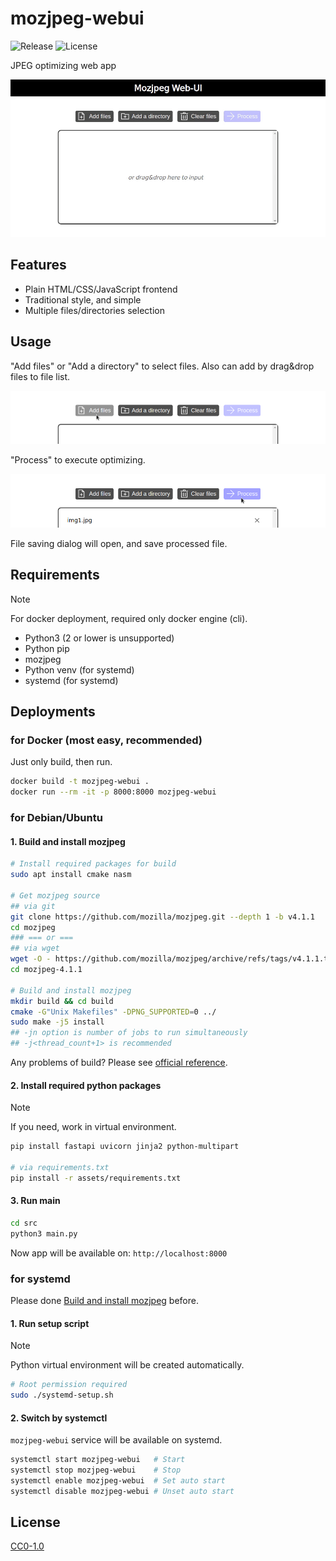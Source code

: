 # mozjpeg-webui

![Release](https://img.shields.io/github/v/release/aKuad/mozjpeg-webui?label=Latest%20release)
![License](https://img.shields.io/github/license/aKuad/mozjpeg-webui?label=License)

JPEG optimizing web app

![Demo](/imgs/demo-full.gif)

## Features

* Plain HTML/CSS/JavaScript frontend
* Traditional style, and simple
* Multiple files/directories selection

## Usage

"Add files" or "Add a directory" to select files. Also can add by drag&drop files to file list.

![Demo - Add files](imgs/demo-add-files.webp)

"Process" to execute optimizing.

![Demo - Process](imgs/demo-process.webp)

File saving dialog will open, and save processed file.

## Requirements

> [!NOTE]
>
> For docker deployment, required only docker engine (cli).

* Python3 (2 or lower is unsupported)
* Python pip
* mozjpeg
* Python venv (for systemd)
* systemd (for systemd)

## Deployments

### for Docker (most easy, recommended)

Just only build, then run.

```sh
docker build -t mozjpeg-webui .
docker run --rm -it -p 8000:8000 mozjpeg-webui
```

### for Debian/Ubuntu

#### 1. Build and install mozjpeg

```sh
# Install required packages for build
sudo apt install cmake nasm

# Get mozjpeg source
## via git
git clone https://github.com/mozilla/mozjpeg.git --depth 1 -b v4.1.1
cd mozjpeg
### === or ===
## via wget
wget -O - https://github.com/mozilla/mozjpeg/archive/refs/tags/v4.1.1.tar.gz | tar -xzv -C ./
cd mozjpeg-4.1.1

# Build and install mozjpeg
mkdir build && cd build
cmake -G"Unix Makefiles" -DPNG_SUPPORTED=0 ../
sudo make -j5 install
## -jn option is number of jobs to run simultaneously
## -j<thread_count+1> is recommended
```

Any problems of build? Please see [official reference](https://github.com/mozilla/mozjpeg/blob/master/BUILDING.md).

#### 2. Install required python packages

> [!NOTE]
>
> If you need, work in virtual environment.

```sh
pip install fastapi uvicorn jinja2 python-multipart

# via requirements.txt
pip install -r assets/requirements.txt
```

#### 3. Run main

```sh
cd src
python3 main.py
```

Now app will be available on: `http://localhost:8000`

### for systemd

Please done [Build and install mozjpeg](#1-build-and-install-mozjpeg) before.

#### 1. Run setup script

> [!NOTE]
>
> Python virtual environment will be created automatically.

```sh
# Root permission required
sudo ./systemd-setup.sh
```

#### 2. Switch by systemctl

`mozjpeg-webui` service will be available on systemd.

```sh
systemctl start mozjpeg-webui   # Start
systemctl stop mozjpeg-webui    # Stop
systemctl enable mozjpeg-webui  # Set auto start
systemctl disable mozjpeg-webui # Unset auto start
```

## License

[CC0-1.0](LICENSE)
